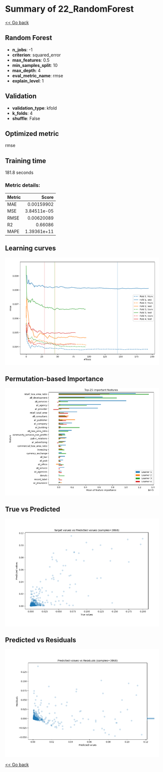 # Summary of 22_RandomForest

[<< Go back](../README.md)


## Random Forest
- **n_jobs**: -1
- **criterion**: squared_error
- **max_features**: 0.5
- **min_samples_split**: 10
- **max_depth**: 4
- **eval_metric_name**: rmse
- **explain_level**: 1

## Validation
 - **validation_type**: kfold
 - **k_folds**: 4
 - **shuffle**: False

## Optimized metric
rmse

## Training time

181.8 seconds

### Metric details:
| Metric   |       Score |
|:---------|------------:|
| MAE      | 0.00159902  |
| MSE      | 3.84511e-05 |
| RMSE     | 0.00620089  |
| R2       | 0.66086     |
| MAPE     | 1.39361e+11 |



## Learning curves
![Learning curves](learning_curves.png)

## Permutation-based Importance
![Permutation-based Importance](permutation_importance.png)
## True vs Predicted

![True vs Predicted](true_vs_predicted.png)


## Predicted vs Residuals

![Predicted vs Residuals](predicted_vs_residuals.png)



[<< Go back](../README.md)
